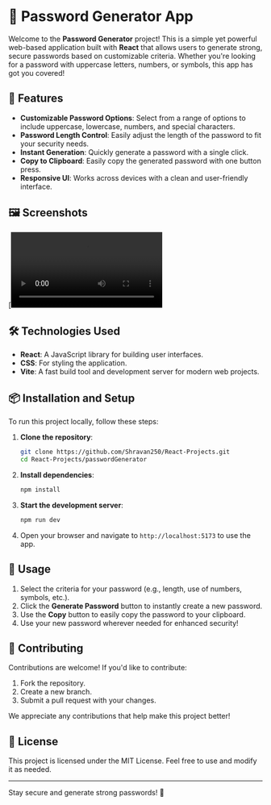 # 🔐 Password Generator App

Welcome to the **Password Generator** project! This is a simple yet powerful web-based application built with **React** that allows users to generate strong, secure passwords based on customizable criteria. Whether you're looking for a password with uppercase letters, numbers, or symbols, this app has got you covered!

## 🚀 Features

- **Customizable Password Options**: Select from a range of options to include uppercase, lowercase, numbers, and special characters.
- **Password Length Control**: Easily adjust the length of the password to fit your security needs.
- **Instant Generation**: Quickly generate a password with a single click.
- **Copy to Clipboard**: Easily copy the generated password with one button press.
- **Responsive UI**: Works across devices with a clean and user-friendly interface.

## 🖼️ Screenshots

[![Watch the video](/passwordGenerator/video/passwordGenerator.mp4)

## 🛠️ Technologies Used

- **React**: A JavaScript library for building user interfaces.
- **CSS**: For styling the application.
- **Vite**: A fast build tool and development server for modern web projects.

## 📦 Installation and Setup

To run this project locally, follow these steps:

1. **Clone the repository**:

   ```bash
   git clone https://github.com/Shravan250/React-Projects.git
   cd React-Projects/passwordGenerator
   ```

2. **Install dependencies**:

   ```bash
   npm install
   ```

3. **Start the development server**:

   ```bash
   npm run dev
   ```

4. Open your browser and navigate to `http://localhost:5173` to use the app.

## 🔄 Usage

1. Select the criteria for your password (e.g., length, use of numbers, symbols, etc.).
2. Click the **Generate Password** button to instantly create a new password.
3. Use the **Copy** button to easily copy the password to your clipboard.
4. Use your new password wherever needed for enhanced security!

## 🤝 Contributing

Contributions are welcome! If you'd like to contribute:

1. Fork the repository.
2. Create a new branch.
3. Submit a pull request with your changes.

We appreciate any contributions that help make this project better!

## 📄 License

This project is licensed under the MIT License. Feel free to use and modify it as needed.

---

Stay secure and generate strong passwords! 🔐
